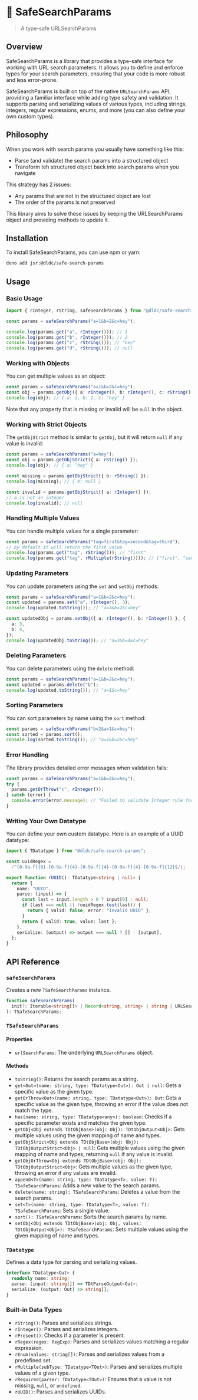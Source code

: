 # 👑 SafeSearchParams

> A type-safe URLSearchParams

## Overview

SafeSearchParams is a library that provides a type-safe interface for working
with URL search parameters. It allows you to define and enforce types for your
search parameters, ensuring that your code is more robust and less error-prone.

SafeSearchParams is built on top of the native `URLSearchParams` API, providing
a familiar interface while adding type safety and validation. It supports
parsing and serializing values of various types, including strings, integers,
regular expressions, enums, and more (you can also define your own custom
types).

## Philosophy

When you work with search params you usually have something like this:

- Parse (and validate) the search params into a structured object
- Transform teh structured object back into search params when you navigate

This strategy has 2 issues:

- Any params that are not in the structured object are lost
- The order of the params is not preserved

This library aims to solve these issues by keeping the URLSearchParams object
and providing methods to update it.

## Installation

To install SafeSearchParams, you can use npm or yarn:

```sh
deno add jsr:@dldc/safe-search-params
```

## Usage

### Basic Usage

```typescript
import { rInteger, rString, safeSearchParams } from "@dldc/safe-search-params";

const params = safeSearchParams("a=1&b=2&c=hey");

console.log(params.get("a", rInteger())); // 1
console.log(params.get("b", rInteger())); // 2
console.log(params.get("c", rString())); // "hey"
console.log(params.get("d", rString())); // null
```

### Working with Objects

You can get multiple values as an object:

```typescript
const params = safeSearchParams("a=1&b=2&c=hey");
const obj = params.getObj({ a: rInteger(), b: rInteger(), c: rString() });
console.log(obj); // { a: 1, b: 2, c: "hey" }
```

Note that any property that is missing or invalid will be `null` in the object.

### Working with Strict Objects

The `getObjStrict` method is similar to `getObj`, but it will return `null` if
any value is invalid:

```typescript
const params = safeSearchParams("a=hey");
const obj = params.getObjStrict({ a: rString() });
console.log(obj); // { a: "hey" }

const missing = params.getObjStrict({ b: rString() });
console.log(missing); // { b: null }

const invalid = params.getObjStrict({ a: rInteger() });
// a is not an integer
console.log(invalid); // null
```

### Handling Multiple Values

You can handle multiple values for a single parameter:

```typescript
const params = safeSearchParams("tag=first&tag=second&tag=third");
// by default it will return the first value
console.log(params.get("tag", rString())); // "first"
console.log(params.get("tag", rMultiple(rString()))); // ["first", "second", "third"]
```

### Updating Parameters

You can update parameters using the `set` and `setObj` methods:

```typescript
const params = safeSearchParams("a=1&b=2&c=hey");
const updated = params.set("a", rInteger(), 3);
console.log(updated.toString()); // "a=3&b=2&c=hey"

const updatedObj = params.setObj({ a: rInteger(), b: rInteger() }, {
  a: 3,
  b: 4,
});
console.log(updatedObj.toString()); // "a=3&b=4&c=hey"
```

### Deleting Parameters

You can delete parameters using the `delete` method:

```typescript
const params = safeSearchParams("a=1&b=2&c=hey");
const updated = params.delete("b");
console.log(updated.toString()); // "a=1&c=hey"
```

### Sorting Parameters

You can sort parameters by name using the `sort` method:

```typescript
const params = safeSearchParams("b=2&a=1&c=hey");
const sorted = params.sort();
console.log(sorted.toString()); // "a=1&b=2&c=hey"
```

### Error Handling

The library provides detailed error messages when validation fails:

```typescript
const params = safeSearchParams("a=1&b=2&c=hey");
try {
  params.getOrThrow("c", rInteger());
} catch (error) {
  console.error(error.message); // "Failed to validate Integer rule for property "c" with values: hey. Invalid integer"
}
```

### Writing Your Own Datatype

You can define your own custom datatype. Here is an example of a UUID datatype:

```typescript
import { TDatatype } from "@dldc/safe-search-params";

const uuidRegex =
  /^[0-9a-f]{8}-[0-9a-f]{4}-[0-9a-f]{4}-[0-9a-f]{4}-[0-9a-f]{12}$/i;

export function rUUID(): TDatatype<string | null> {
  return {
    name: "UUID",
    parse: (input) => {
      const last = input.length > 0 ? input[0] : null;
      if (last === null || !uuidRegex.test(last)) {
        return { valid: false, error: "Invalid UUID" };
      }
      return { valid: true, value: last };
    },
    serialize: (output) => output === null ? [] : [output],
  };
}
```

## API Reference

### `safeSearchParams`

Creates a new `TSafeSearchParams` instance.

```typescript
function safeSearchParams(
  init?: Iterable<string[]> | Record<string, string> | string | URLSearchParams,
): TSafeSearchParams;
```

### `TSafeSearchParams`

#### Properties

- `urlSearchParams`: The underlying `URLSearchParams` object.

#### Methods

- `toString()`: Returns the search params as a string.
- `get<Out>(name: string, type: TDatatype<Out>): Out | null`: Gets a specific
  value as the given type.
- `getOrThrow<Out>(name: string, type: TDatatype<Out>): Out`: Gets a specific
  value as the given type, throwing an error if the value does not match the
  type.
- `has(name: string, type: TDatatype<any>): boolean`: Checks if a specific
  parameter exists and matches the given type.
- `getObj<Obj extends TDtObjBase>(obj: Obj): TDtObjOutput<Obj>`: Gets multiple
  values using the given mapping of name and types.
- `getObjStrict<Obj extends TDtObjBase>(obj: Obj): TDtObjOutputStrict<Obj> | null`:
  Gets multiple values using the given mapping of name and types, returning
  `null` if any value is invalid.
- `getObjOrThrow<Obj extends TDtObjBase>(obj: Obj): TDtObjOutputStrict<Obj>`:
  Gets multiple values as the given type, throwing an error if any values are
  invalid.
- `append<T>(name: string, type: TDatatype<T>, value: T): TSafeSearchParams`:
  Adds a new value to the search params.
- `delete(name: string): TSafeSearchParams`: Deletes a value from the search
  params.
- `set<T>(name: string, type: TDatatype<T>, value: T): TSafeSearchParams`: Sets
  a single value.
- `sort(): TSafeSearchParams`: Sorts the search params by name.
- `setObj<Obj extends TDtObjBase>(obj: Obj, values: TDtObjOutput<Obj>): TSafeSearchParams`:
  Sets multiple values using the given mapping of name and types.

### `TDatatype`

Defines a data type for parsing and serializing values.

```typescript
interface TDatatype<Out> {
  readonly name: string;
  parse: (input: string[]) => TDtParseOutput<Out>;
  serialize: (output: Out) => string[];
}
```

### Built-in Data Types

- `rString()`: Parses and serializes strings.
- `rInteger()`: Parses and serializes integers.
- `rPresent()`: Checks if a parameter is present.
- `rRegex(regex: RegExp)`: Parses and serializes values matching a regular
  expression.
- `rEnum(values: string[])`: Parses and serializes values from a predefined set.
- `rMultiple(subType: TDatatype<TOut>)`: Parses and serializes multiple values
  of a given type.
- `rRequired(parser: TDatatype<TOut>)`: Ensures that a value is not missing,
  `null`, or `undefined`.
- `rUUID()`: Parses and serializes UUIDs.
